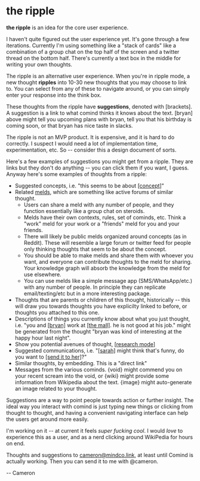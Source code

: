 # the ripple

**the ripple** is an idea for the core user experience. 

I haven't quite figured out the user experience yet. It's gone through a few iterations. Currently I'm using something like a "stack of cards" like a combination of a group chat on the top half of the screen and a twitter thread on the bottom half. There's currently a text box in the middle for writing your own thoughts.

The ripple is an alternative user experience. When you're in ripple mode, a new thought **ripples** into 10-30 new thoughts that you may choose to link to. You can select from any of these to navigate around, or you can simply enter your response into the think box.

These thoughts from the ripple have **suggestions**, denoted with [brackets]. A suggestion is a link to what comind thinks it knows about the text. [bryan] above might tell you upcoming plans with bryan, tell you that his birthday is coming soon, or that bryan has nice taste in slacks. 

The ripple is not an MVP product. It is expensive, and it is hard to do correctly. I suspect I would need a lot of implementation time, experimentation, etc. So -- consider this a design document of sorts.

Here's a few examples of suggestions you might get from a ripple. They are links but they don't do anything -- you can click them if you want, I guess. Anyway here's some examples of thoughts from a ripple:

- Suggested concepts, i.e. "this seems to be about [[concept]](/concept)"
- Related [melds](/posts/melds.md), which are something like active forums of similar thought. 
    - Users can share a meld with any number of people, and they function essentially like a group chat on steroids. 
    - Melds have their own contexts, rules, set of cominds, etc. Think a "work" meld for your work or a "friends" meld for you and your friends. 
    - There will likely be public melds organized around concepts (as in Reddit). These will resemble a large forum or twitter feed for people only thinking thoughts that seem to be about the concept. 
    - You should be able to make melds and share them with whoever you want, and everyone can contribute thoughts to the meld for sharing. Your knowledge graph will absorb the knowledge from the meld for use elsewhere.
    - You can use melds like a simple message app (SMS/WhatsApp/etc.) with any number of people. In principle they can replicate email/texting/etc but in a more interesting package.
- Thoughts that are parents or children of this thought, historically -- this will draw you towards thoughts you have explicilty linked to before, or thoughts you attached to this one.
- Descriptions of things you currently know about what you just thought, i.e. "you and [[bryan]](/bryan) work at [[the mall]](/the-mall). he is not good at his job." might be generated from the thought "bryan was kind of interesting at the happy hour last night".
- Show you potential avenues of thought, [[research mode]](/research-mode)
- Suggested communications, i.e. "[[sarah]](/sarah) might think that's funny, do you want to [[send it to her]](/send-to-sarah)?"
- Similar thoughts, by embedding. This is a "direct link" 
- Messages from the various cominds. {void} might commend you on your recent scream into the void, or {wiki} might provide some information from Wikipedia about the text. {image} might auto-generate an image related to your thought.

Suggestions are a way to point people towards action or further insight. The ideal way you interact with comind is just typing new things or clicking from thought to thought, and having a convenient navigating interface can help the users get around more easily.

I'm working on it -- at current it feels _super fucking cool_. I would _love_ to experience this as a user, and as a nerd clicking around WikiPedia for hours on end.

Thoughts and suggestions to [cameron@mindco.link](mailto:cameron@mindco.link), at least until Comind is actually working. Then you can send it to me with @cameron.

-- Cameron

